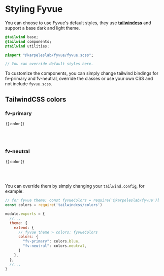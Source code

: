 # Styling Fyvue

You can choose to use Fyvue's default styles, they use **[tailwindcss](https://tailwindcss.com/docs/guides/vite)** and support a base dark and light theme.

```sass
@tailwind base;
@tailwind components;
@tailwind utilities;

@import "@karpeleslab/fyvue/fyvue.scss";

// You can override default styles here.
```

To customize the components, you can simply change tailwind bindings for fv-primary and fv-neutral, override the classes or use your own CSS and not include ```fyvue.scss```.

## TailwindCSS colors

### fv-primary

<div style="display: flex">
<div v-for='color in { "50": "#f5f3ff","100": "#ede9fe", "200": "#ddd6fe", "300": "#c4b5fd", "400": "#a78bfa", "500": "#8b5cf6", "600": "#7c3aed", "700": "#6d28d9", "800": "#5b21b6","900": "#4c1d95" }' :key="color" style="width: 4rem; height: 4rem; text-align: center; font-size: .8rem;"><div :style="`width: 100%; height: 2rem;background-color:${color}`"></div>{{ color }}</div>
</div>

### fv-neutral

<div style="display: flex">
<div v-for='color in {
    "50": "#f8fafc",
    "100": "#f1f5f9",
    "200": "#e2e8f0",
    "300": "#cbd5e1",
    "400": "#94a3b8",
    "500": "#64748b",
    "600": "#475569",
    "700": "#334155",
    "800": "#1e293b",
    "900": "#0f172a"
  }' :key="color" style="width: 4rem; height: 4rem; text-align: center; font-size: .8rem;"><div :style="`width: 100%; height: 2rem;background-color:${color}`"></div>{{ color }}</div>
</div>

You can override them by simply changing your ```tailwind.config```, for example:
```js
// for fyvue theme: const fyvueColors = require('@karpeleslab/fyvue')['helpers']['tailwindColors']
const colors = require('tailwindcss/colors')

module.exports = {
  //...
  theme: {
    extend: {
      // fyvue theme > colors: fyvueColors
      colors: {
        "fv-primary": colors.blue,
        "fv-neutral": colors.neutral,
      }
    },
  },
  //...
}
```
